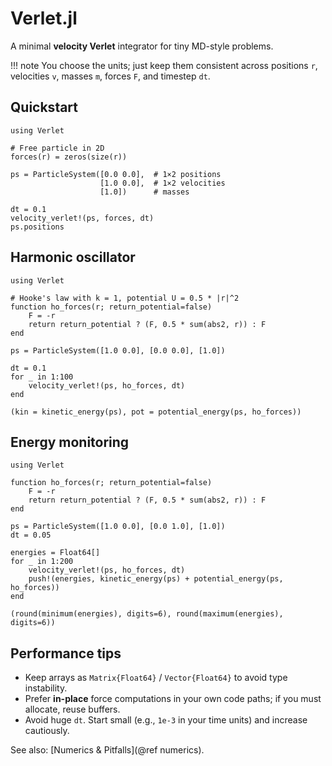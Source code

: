 # Verlet.jl

A minimal **velocity Verlet** integrator for tiny MD-style problems.

!!! note
    You choose the units; just keep them consistent across positions `r`, velocities `v`, masses `m`,
    forces `F`, and timestep `dt`.

## Quickstart

```@example quickstart
using Verlet

# Free particle in 2D
forces(r) = zeros(size(r))

ps = ParticleSystem([0.0 0.0],  # 1×2 positions
                    [1.0 0.0],  # 1×2 velocities
                    [1.0])      # masses

dt = 0.1
velocity_verlet!(ps, forces, dt)
ps.positions
````

## Harmonic oscillator

```@example ho
using Verlet

# Hooke's law with k = 1, potential U = 0.5 * |r|^2
function ho_forces(r; return_potential=false)
    F = -r
    return return_potential ? (F, 0.5 * sum(abs2, r)) : F
end

ps = ParticleSystem([1.0 0.0], [0.0 0.0], [1.0])

dt = 0.1
for _ in 1:100
    velocity_verlet!(ps, ho_forces, dt)
end

(kin = kinetic_energy(ps), pot = potential_energy(ps, ho_forces))
```

## Energy monitoring

```@example energy
using Verlet

function ho_forces(r; return_potential=false)
    F = -r
    return return_potential ? (F, 0.5 * sum(abs2, r)) : F
end

ps = ParticleSystem([1.0 0.0], [0.0 1.0], [1.0])
dt = 0.05

energies = Float64[]
for _ in 1:200
    velocity_verlet!(ps, ho_forces, dt)
    push!(energies, kinetic_energy(ps) + potential_energy(ps, ho_forces))
end

(round(minimum(energies), digits=6), round(maximum(energies), digits=6))
```

## Performance tips

* Keep arrays as `Matrix{Float64}` / `Vector{Float64}` to avoid type instability.
* Prefer **in-place** force computations in your own code paths; if you must allocate, reuse buffers.
* Avoid huge `dt`. Start small (e.g., `1e-3` in your time units) and increase cautiously.

See also: \[Numerics & Pitfalls]\(@ref numerics).